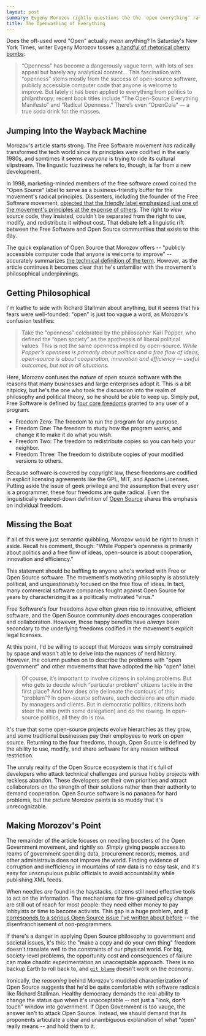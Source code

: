 ```yaml
---
layout: post
summary: Evgeny Morozov rightly questions the the ‘open everything’ rallying cry, but misunderstands free software and its roots.
title: The Openwashing of Everything
---
```

Does the oft-used word "Open" actually *mean* anything? In Saturday's New York Times, writer Evgeny Morozov tosses [a handful of rhetorical cherry bombs](http://www.nytimes.com/2013/03/17/opinion/sunday/morozov-open-and-closed.html):

> “Openness” has become a dangerously vague term, with lots of sex appeal but barely any analytical content… This fascination with “openness” stems mostly from the success of open-source software, publicly accessible computer code that anyone is welcome to improve. But lately it has been applied to everything from politics to philanthropy; recent book titles include “The Open-Source Everything Manifesto” and “Radical Openness.” There’s even “OpenCola” — a true soda drink for the masses.


## Jumping Into the Wayback Machine

Morozov's article starts strong. The Free Software movement *has* radically transformed the tech world since its principles were codified in the early 1980s, and somtimes it seems *everyone* is trying to ride its cultural slipstream. The lingustic fuzziness he refers to, though, is far from a new development.

In 1998, marketing-minded members of the free software crowd coined the "Open Source" label to serve as a business-friendly buffer for the movement's radical principles. Dissenters, including the founder of the Free Software movement, [objected that the friendly label emphasized just one of the movement's principles at the expense of others](http://www.gnu.org/philosophy/open-source-misses-the-point.html). The right to *view* source code, they insisted, couldn't be separated from the right to use, modify, and redistribute it without cost. That debate left a linguistic rift between the Free Software and Open Source communities that exists to this day. 

The quick explanation of Open Source that Morozov offers -- "publicly accessible computer code that anyone is welcome to improve" -- accurately summarizes [the technical definition of the term](http://opensource.org/osd). However, as the article continues it becomes clear that he's unfamiliar with the movement's philosophical underpinnings.


## Getting Philosophical

I'm loathe to side with Richard Stallman about anything, but it seems that his fears were well-founded: "open" is just too vague a word, as Morozov's confusion testifies:

> Take the “openness” celebrated by the philosopher Karl Popper, who defined the “open society” as the apotheosis of liberal political values. This is not the same openness implied by open-source. *While Popper’s openness is primarily about politics and a free flow of ideas, open-source is about cooperation, innovation and efficiency — useful outcomes, but not in all situations.*

Here, Morozov confuses the *nature* of open source software with the reasons that many businesses and large enterprises adopt it. This is a bit nitpicky, but he's the one who took the discussion into the realm of philosophy and political theory, so he should be able to keep up. Simply put, Free Software is defined by [four core freedoms](http://www.gnu.org/philosophy/free-sw.html) granted to any user of a program. 

- Freedom Zero: The freedom to run the program for any purpose.
- Freedom One: The freedom to study how the program works, and change it to make it do what you wish.
- Freedom Two: The freedom to redistribute copies so you can help your neighbor.
- Freedom Three: The freedom to distribute copies of your modified versions to others.

Because software is covered by copyright law, these freedoms are codified in explicit licensing agreements like the GPL, MIT, and Apache Licenses. Putting aside the issue of geek privilege and the assumption that every user is a programmer, these four freedoms are quite radical. Even the linguistically watered-down definition of [Open Source](http://opensource.org/osd) shares this emphasis on individual freedom.


## Missing the Boat

If all of this were just semantic quibbling, Morozov would be right to brush it aside. Recall his comment, though: "While Popper’s openness is primarily about politics and a free flow of ideas, open-source is about cooperation, innovation and efficiency."

This statement should be baffling to anyone who's worked with Free or Open Source software. The movement's motivating philosophy is absolutely political, and unquestionably focused on the free flow of ideas. In fact, many commercial software companies fought against Open Source for years by characterizing it as a politically motivated "virus."

Free Software's four freedoms *have* often given rise to innovative, efficient software, and the Open Source community *does* encourages cooperation and collaboration. However, those happy benefits have *always* been secondary to the underlying freedoms codified in the movement's explicit legal licenses.

At this point, I'd be willing to accept that Morozov was simply constrained by space and wasn't able to delve into the nuances of nerd history. However, the column pushes on to describe the problems with "open government" and other movements that have adopted the hip "open" label.

> Of course, it’s important to involve citizens in solving problems. But who gets to decide which “particular problem” citizens tackle in the first place? And how does one delineate the contours of this “problem”? In open-source software, such decisions are often made by managers and clients. But in democratic politics, citizens both steer the ship (with some delegation) and do the rowing. In open-source politics, all they do is row.

It's true that some open-source projects evolve hierarchies as they grow, and some traditional businesses pay their employees to work on open source. Returning to the four freedoms, though, Open Source is defined by the ability to use, modify, and share software for any reason without restriction.

The unruly reality of the Open Source ecosystem is that it's full of developers who attack technical challenges and pursue hobby projects with reckless abandon. These developers set their own priorities and attract collaborators on the strength of their solutions rather than their authority to demand cooperation. Open Source software is no panacea for hard problems, but the picture Morozov paints is so muddy that it's unrecognizable.


## Making Morozov's Point

The remainder of the article focuses on needling boosters of the Open Government movement, and rightly so. *Simply* giving people access to reams of government spending data, procurement records, memos, and other administravia does not improve the world. Finding evidence of corruption and inefficiency in mountains of raw data is no easy task, and it's easy for unscrupulous public officials to avoid accountability while publishing XML feeds.

When needles *are* found in the haystacks, citizens still need effective tools to act on the information. The mechanisms for fine-grained policy change are still out of reach for most people: they need either money to pay lobbyists or time to become activists. This gap is a huge problem, and [it corresponds to a serious Open Source issue I've written about before](http://angrylittletree.com/2012/05/tragic-myopia-what-floss-advocates-are-missing.html) -- the disenfranchisement of non-programmers.

If there's a danger in applying Open Source philosophy to government and societal issues, it's this: the "make a copy and do your own thing" freedom doesn't translate well to the constraints of our physical world. For big, society-level problems, the opportunity cost and consequences of failure can make chaotic experimentation an unacceptable approach. There is no backup Earth to roll back to, and [`git blame`](https://www.kernel.org/pub/software/scm/git/docs/git-blame.html) doesn't work on the economy.

Ironically, the *reasoning* behind Morozov's muddled charactierization of Open Source suggests that he'd be quite comfortable with software radicals like Richard Stallman. Healthy democracy demands the real ability to change the status quo when it's unacceptable -- not just a "look, don't touch" window into government. If Open Government is too vauge, the answer isn't to attack Open Source. Instead, we should demand that its proponents articulate a clear and unambiguous explanation of what "open" really means -- and hold them to it.